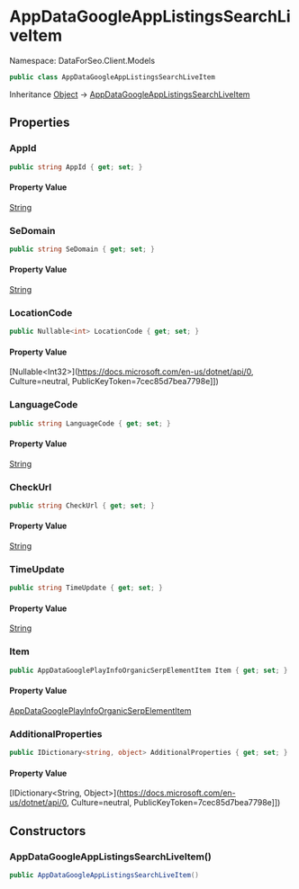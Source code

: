 # AppDataGoogleAppListingsSearchLiveItem

Namespace: DataForSeo.Client.Models

```csharp
public class AppDataGoogleAppListingsSearchLiveItem
```

Inheritance [Object](https://docs.microsoft.com/en-us/dotnet/api/Object) → [AppDataGoogleAppListingsSearchLiveItem](./AppDataGoogleAppListingsSearchLiveItem.md)

## Properties

### **AppId**

```csharp
public string AppId { get; set; }
```

#### Property Value

[String](https://docs.microsoft.com/en-us/dotnet/api/String)<br>

### **SeDomain**

```csharp
public string SeDomain { get; set; }
```

#### Property Value

[String](https://docs.microsoft.com/en-us/dotnet/api/String)<br>

### **LocationCode**

```csharp
public Nullable<int> LocationCode { get; set; }
```

#### Property Value

[Nullable&lt;Int32&gt;](https://docs.microsoft.com/en-us/dotnet/api/0, Culture=neutral, PublicKeyToken=7cec85d7bea7798e]])<br>

### **LanguageCode**

```csharp
public string LanguageCode { get; set; }
```

#### Property Value

[String](https://docs.microsoft.com/en-us/dotnet/api/String)<br>

### **CheckUrl**

```csharp
public string CheckUrl { get; set; }
```

#### Property Value

[String](https://docs.microsoft.com/en-us/dotnet/api/String)<br>

### **TimeUpdate**

```csharp
public string TimeUpdate { get; set; }
```

#### Property Value

[String](https://docs.microsoft.com/en-us/dotnet/api/String)<br>

### **Item**

```csharp
public AppDataGooglePlayInfoOrganicSerpElementItem Item { get; set; }
```

#### Property Value

[AppDataGooglePlayInfoOrganicSerpElementItem](./AppDataGooglePlayInfoOrganicSerpElementItem.md)<br>

### **AdditionalProperties**

```csharp
public IDictionary<string, object> AdditionalProperties { get; set; }
```

#### Property Value

[IDictionary&lt;String, Object&gt;](https://docs.microsoft.com/en-us/dotnet/api/0, Culture=neutral, PublicKeyToken=7cec85d7bea7798e]])<br>

## Constructors

### **AppDataGoogleAppListingsSearchLiveItem()**

```csharp
public AppDataGoogleAppListingsSearchLiveItem()
```
